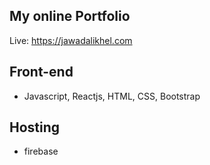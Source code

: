 ## My online Portfolio

Live: https://jawadalikhel.com


## Front-end
- Javascript, Reactjs, HTML, CSS, Bootstrap

## Hosting
- firebase 
